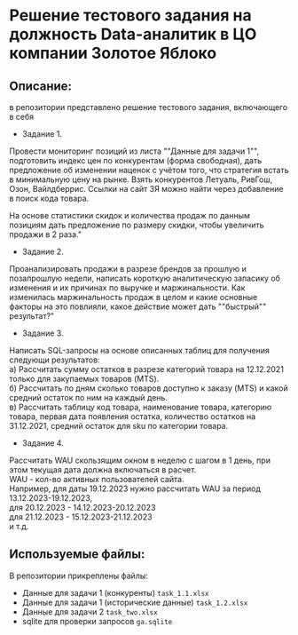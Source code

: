 # Решение тестового задания на должность Data-аналитик в ЦО компании Золотое Яблоко

## Описание: 
в репозитории представлено решение тестового задания, включающего в себя
														
															
* Задание 1.

  
Провести мониторинг позиций из листа ""Данные для задачи 1"", подготовить индекс цен по конкурентам (форма свободная), дать предложение об изменении наценок с учётом того, что стратегия встать в минимальную цену на рынке.
Взять конкурентов Летуаль, РивГош, Озон, Вайлдберрис. Ссылки на сайт ЗЯ можно найти через добавление в поиск кода товара.

На основе статистики скидок и количества продаж по данным позициям дать предложение по размеру скидки, чтобы увеличить продажи в 2 раза."															
															
* Задание 2.


Проанализировать продажи в разрезе брендов за прошлую и позапрошлую недели, написать короткую аналитическую запасику об изменения и их причинах по выручке и маржинальности.
Как изменилась маржинальность продаж в целом и какие основные факторы на это повлияли, какое действие может дать ""быстрый"" результат?"															
															
															
* Задание 3.


Написать SQL-запросы на основе описанных таблиц для получения следующи результатов:															
а) Рассчитать сумму остатков в разрезе категорий товара на 12.12.2021 только для закупаемых товаров (MTS).														
б) Рассчитать по дням сколько товаров доступно к заказу (MTS) и какой средний остаток по ним на каждый день.															
в) Рассчитать таблицу код товара, наименование товара, категорию товара, первая дата появления остатка, количество остатков на 31.12.2021, средний остаток для sku по категории товара.															
															
															
* Задание 4.

        				
Рассчитать WAU скользящим окном в неделю с шагом в 1 день, при этом текущая дата должна включаться в расчет.															
WAU - кол-во активных пользователей сайта.															
Например, для даты 19.12.2023 нужно рассчитать WAU за период 13.12.2023-19.12.2023,															
для  20.12.2023  - 14.12.2023-20.12.2023															
для  21.12.2023  - 15.12.2023-21.12.2023															
и т.д.															

## Используемые файлы:
В репозитории прикреплены файлы: 
- Данные для задачи 1 (конкуренты) `task_1.1.xlsx`
- Данные для задачи 1 (исторические данные) `task_1.2.xlsx`
- Данные для задачи 2 `task_two.xlsx`
- sqlite для проверки запросов `ga.sqlite`